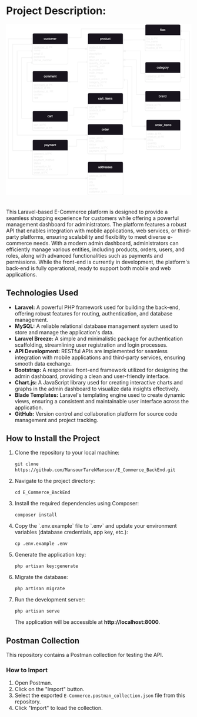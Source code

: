 <h1>Project Description:</h1>

<img src="e-commerce 3.png" alt="E-Commerce Schema" style="max-width: 100%; height: auto; margin-bottom: 20px;">

<p>This Laravel-based E-Commerce platform is designed to provide a seamless shopping experience for customers while offering a powerful management dashboard for administrators. The platform features a robust API that enables integration with mobile applications, web services, or third-party platforms, ensuring scalability and flexibility to meet diverse e-commerce needs. With a modern admin dashboard, administrators can efficiently manage various entities, including products, orders, users, and roles, along with advanced functionalities such as payments and permissions. While the front-end is currently in development, the platform's back-end is fully operational, ready to support both mobile and web applications.</p>

<h2>Technologies Used</h2>
<ul>
    <li><strong>Laravel:</strong> A powerful PHP framework used for building the back-end, offering robust features for routing, authentication, and database management.</li>
    <li><strong>MySQL:</strong> A reliable relational database management system used to store and manage the application's data.</li>
    <li><strong>Laravel Breeze:</strong> A simple and minimalistic package for authentication scaffolding, streamlining user registration and login processes.</li>
    <li><strong>API Development:</strong> RESTful APIs are implemented for seamless integration with mobile applications and third-party services, ensuring smooth data exchange.</li>
    <li><strong>Bootstrap:</strong> A responsive front-end framework utilized for designing the admin dashboard, providing a clean and user-friendly interface.</li>
    <li><strong>Chart.js:</strong> A JavaScript library used for creating interactive charts and graphs in the admin dashboard to visualize data insights effectively.</li>
    <li><strong>Blade Templates:</strong> Laravel's templating engine used to create dynamic views, ensuring a consistent and maintainable user interface across the application.</li>
    <li><strong>GitHub:</strong> Version control and collaboration platform for source code management and project tracking.</li>
</ul>

<h2>How to Install the Project</h2>
<ol>
    <li>Clone the repository to your local machine:
        <pre><code>git clone https://github.com/MansourTarekMansour/E_Commerce_BackEnd.git</code></pre>
    </li>
    <li>Navigate to the project directory:
        <pre><code>cd E_Commerce_BackEnd</code></pre>
    </li>
    <li>Install the required dependencies using Composer:
        <pre><code>composer install</code></pre>
    </li>
    <li>Copy the `.env.example` file to `.env` and update your environment variables (database credentials, app key, etc.):
        <pre><code>cp .env.example .env</code></pre>
    </li>
    <li>Generate the application key:
        <pre><code>php artisan key:generate</code></pre>
    </li>
    <li>Migrate the database:
        <pre><code>php artisan migrate</code></pre>
    </li>
    <li>Run the development server:
        <pre><code>php artisan serve</code></pre>
        The application will be accessible at <strong>http://localhost:8000</strong>.
    </li>
</ol>

<h2>Postman Collection</h2>

<p>This repository contains a Postman collection for testing the API.</p>

<h3>How to Import</h3>
<ol>
    <li>Open Postman.</li>
    <li>Click on the "Import" button.</li>
    <li>Select the exported <code>E-Commerce.postman_collection.json</code> file from this repository.</li>
    <li>Click "Import" to load the collection.</li>
</ol>
